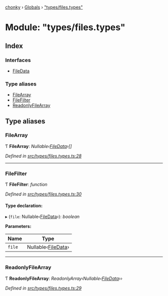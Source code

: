 [chonky](../README.md) › [Globals](../globals.md) › ["types/files.types"](_types_files_types_.md)

# Module: "types/files.types"

## Index

### Interfaces

* [FileData](../interfaces/_types_files_types_.filedata.md)

### Type aliases

* [FileArray](_types_files_types_.md#filearray)
* [FileFilter](_types_files_types_.md#filefilter)
* [ReadonlyFileArray](_types_files_types_.md#readonlyfilearray)

## Type aliases

###  FileArray

Ƭ **FileArray**: *Nullable‹[FileData](../interfaces/_types_files_types_.filedata.md)›[]*

*Defined in [src/types/files.types.ts:28](https://github.com/TimboKZ/Chonky/blob/2de2c80/src/types/files.types.ts#L28)*

___

###  FileFilter

Ƭ **FileFilter**: *function*

*Defined in [src/types/files.types.ts:30](https://github.com/TimboKZ/Chonky/blob/2de2c80/src/types/files.types.ts#L30)*

#### Type declaration:

▸ (`file`: Nullable‹[FileData](../interfaces/_types_files_types_.filedata.md)›): *boolean*

**Parameters:**

Name | Type |
------ | ------ |
`file` | Nullable‹[FileData](../interfaces/_types_files_types_.filedata.md)› |

___

###  ReadonlyFileArray

Ƭ **ReadonlyFileArray**: *ReadonlyArray‹Nullable‹[FileData](../interfaces/_types_files_types_.filedata.md)››*

*Defined in [src/types/files.types.ts:29](https://github.com/TimboKZ/Chonky/blob/2de2c80/src/types/files.types.ts#L29)*
